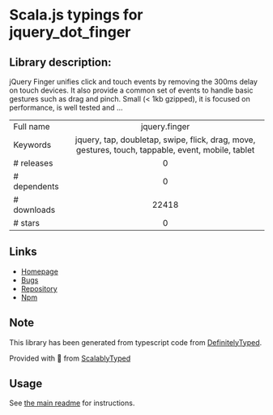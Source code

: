 
# Scala.js typings for jquery_dot_finger


## Library description:
jQuery Finger unifies click and touch events by removing the 300ms delay on touch devices. It also provide a common set of events to handle basic gestures such as drag and pinch. Small (< 1kb gzipped), it is focused on performance, is well tested and ...

|                    |                 |
| ------------------ | :-------------: |
| Full name          | jquery.finger |
| Keywords           | jquery, tap, doubletap, swipe, flick, drag, move, gestures, touch, tappable, event, mobile, tablet |
| # releases         | 0 |
| # dependents       | 0 |
| # downloads        | 22418 |
| # stars            | 0 |

## Links
- [Homepage](https://github.com/ngryman/jquery.finger)
- [Bugs](https://github.com/ngryman/jquery.finger/issues)
- [Repository](https://github.com/ngryman/jquery.finger)
- [Npm](https://www.npmjs.com/package/jquery.finger)
    


## Note
This library has been generated from typescript code from [DefinitelyTyped](https://definitelytyped.org).

Provided with :purple_heart: from [ScalablyTyped](https://github.com/oyvindberg/ScalablyTyped)

## Usage
See [the main readme](../../readme.md) for instructions.


